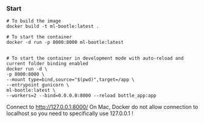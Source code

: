 ### Start

```
# To build the image 
docker build -t ml-bootle:latest .

# To start the container
docker -d run -p 8000:8000 ml-bootle:latest


# To start the container in development mode with auto-reload and current folder binding enabled 
docker run -d \
-p 8000:8000 \
--mount type=bind,source="$(pwd)",target=/app \
--entrypoint gunicorn \
ml-bootle:latest \
--workers=2 --bind=0.0.0.0:8000 --reload bottle_app:app

```

Connect to http://127.0.0.1:8000/
On Mac, Docker do not allow connection to localhost so you need to specifically use 127.0.0.1 !